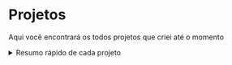 # Projetos
Aqui você encontrará os todos projetos que criei até o momento

<details>
<summary>Resumo rápido de cada projeto</summary>
<br>
  <ul>
    <li><strong>Cadastro de Pessoas e suas Habilidades:</strong> Crie uma lista de pessoas com suas habilidades;</li>
    <li><strong>Calculadora:</strong> Realize cálculos aritméticos graficamente;</li>
    <li><strong>Click Service:</strong> Landing Page sobre uma empresa alimentícia;</li>
    <li><strong>Escalar Jogadores:</strong> Realize a remoção e inserção de jogadores;</li>
    <li><strong>Helping Hands:</strong> Landing Page com simulação de cadastro;</li>
    <li><strong>InfoNiver:</strong> Informe sua data de nascimento e surpreenda-se;</li>
    <li><strong>Jogo da Forca:</strong> Adivinhe a palavra antes de ser enforcado;</li>
    <li><strong>Jogo da Velha:</strong> Jogue o clássico contra seu amigo numa interface aconchegante;</li>
    <li><strong>Sistema de Vagas de Emprego:</strong> Uma simulação de cadastro de vagas;</li>
    <li><strong>WebAnnotation:</strong> Crie suas anotações privadas e permanentes;</li>
  </ul>
</details>
